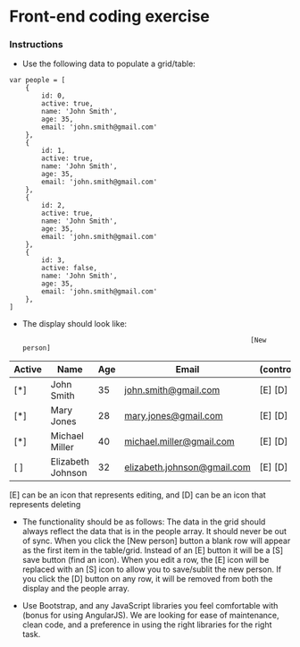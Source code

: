 Front-end coding exercise
=========================

### Instructions

* Use the following data to populate a grid/table:

```
var people = [
	{
		id: 0,
		active: true,
		name: 'John Smith',
		age: 35,
		email: 'john.smith@gmail.com'
	},
	{
		id: 1,
		active: true,
		name: 'John Smith',
		age: 35,
		email: 'john.smith@gmail.com'
	},
	{
		id: 2,
		active: true,
		name: 'John Smith',
		age: 35,
		email: 'john.smith@gmail.com'
	},
	{
		id: 3,
		active: false,
		name: 'John Smith',
		age: 35,
		email: 'john.smith@gmail.com'
	},
]
```

* The display should look like:

                                                               [New person]

Active | Name               | Age | Email                        | (controls)
------ | ------------------ | --- | ---------------------------- | --------
[*]    | John Smith         | 35  | john.smith@gmail.com         | [E] [D]
[*]    | Mary Jones         | 28  | mary.jones@gmail.com         | [E] [D]
[*]    | Michael Miller     | 40  | michael.miller@gmail.com     | [E] [D]
[ ]    | Elizabeth Johnson  | 32  | elizabeth.johnson@gmail.com  | [E] [D]

[E] can be an icon that represents editing, and [D] can be an icon that represents deleting

* The functionality should be as follows:
The data in the grid should always reflect the data that is in the people array.  It should never be out of sync.
When you click the [New person] button a blank row will appear as the first item in the table/grid.  Instead of an [E] button it will be a [S] save button (find an icon).
When you edit a row, the [E] icon will be replaced with an [S] icon to allow you to save/sublit the new person.
If you click the [D] button on any row, it will be removed from both the display and the people array.

* Use Bootstrap, and any JavaScript libraries you feel comfortable with (bonus for using AngularJS).  We are looking for ease of maintenance, clean code, and a preference in using the right libraries for the right task.